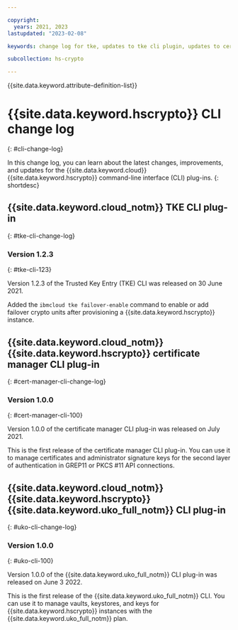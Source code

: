 ```yaml
---

copyright:
  years: 2021, 2023
lastupdated: "2023-02-08"

keywords: change log for tke, updates to tke cli plugin, updates to cert manager cli plugin

subcollection: hs-crypto

---
```


{{site.data.keyword.attribute-definition-list}}



# {{site.data.keyword.hscrypto}} CLI change log
{: #cli-change-log}

In this change log, you can learn about the latest changes, improvements, and updates for the {{site.data.keyword.cloud}} {{site.data.keyword.hscrypto}} command-line interface (CLI) plug-ins.
{: shortdesc}

## {{site.data.keyword.cloud_notm}} TKE CLI plug-in
{: #tke-cli-change-log}

### Version 1.2.3
{: #tke-cli-123}

Version 1.2.3 of the Trusted Key Entry (TKE) CLI was released on 30 June 2021.

Added the `ibmcloud tke failover-enable` command to enable or add failover crypto units after provisioning a {{site.data.keyword.hscrypto}} instance.

## {{site.data.keyword.cloud_notm}} {{site.data.keyword.hscrypto}} certificate manager CLI plug-in
{: #cert-manager-cli-change-log}

### Version 1.0.0
{: #cert-manager-cli-100}

Version 1.0.0 of the certificate manager CLI plug-in was released on July 2021.

This is the first release of the certificate manager CLI plug-in. You can use it to manage certificates and administrator signature keys for the second layer of authentication in GREP11 or PKCS #11 API connections.

## {{site.data.keyword.cloud_notm}} {{site.data.keyword.hscrypto}} {{site.data.keyword.uko_full_notm}} CLI plug-in
{: #uko-cli-change-log}

### Version 1.0.0
{: #uko-cli-100}

Version 1.0.0 of the {{site.data.keyword.uko_full_notm}} CLI plug-in was released on June 3 2022.

This is the first release of the {{site.data.keyword.uko_full_notm}} CLI. You can use it to manage vaults, keystores, and keys for {{site.data.keyword.hscrypto}} instances with the {{site.data.keyword.uko_full_notm}} plan.
